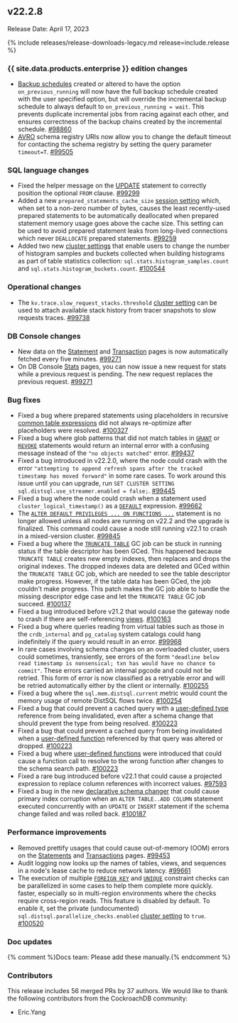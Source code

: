 ## v22.2.8

Release Date: April 17, 2023

{% include releases/release-downloads-legacy.md release=include.release %}

<h3 id="v22-2-8-{{-site.data.products.enterprise-}}-edition-changes">{{ site.data.products.enterprise }} edition changes</h3>

- [Backup schedules](https://www.cockroachlabs.com/docs/v22.2/manage-a-backup-schedule) created or altered to have the option `on_previous_running` will now have the full backup schedule created with the user specified option, but will override the incremental backup schedule to always default to `on_previous_running = wait`. This prevents duplicate incremental jobs from racing against each other, and ensures correctness of the backup chains created by the incremental schedule. [#98860][#98860]
- [AVRO](https://www.cockroachlabs.com/docs/v22.2/changefeed-messages#avro) schema registry URIs now allow you to change the default timeout for contacting the schema registry by setting the query parameter `timeout=T`. [#99505][#99505]

<h3 id="v22-2-8-sql-language-changes">SQL language changes</h3>

- Fixed the helper message on the [UPDATE](https://www.cockroachlabs.com/docs/v22.2/update) statement to correctly position the optional `FROM` clause. [#99299][#99299]
- Added a new `prepared_statements_cache_size` [session setting](https://www.cockroachlabs.com/docs/v22.2/set-vars) which, when set to a non-zero number of bytes, causes the least recently-used prepared statements to be automatically deallocated when prepared statement memory usage goes above the cache size. This setting can be used to avoid prepared statement leaks from long-lived connections which never `DEALLOCATE` prepared statements. [#99259][#99259]
- Added two new [cluster settings](https://www.cockroachlabs.com/docs/v22.2/cluster-settings) that enable users to change the number of histogram samples and buckets collected when building histograms as part of table statistics collection: `sql.stats.histogram_samples.count` and `sql.stats.histogram_buckets.count`. [#100544][#100544]

<h3 id="v22-2-8-operational-changes">Operational changes</h3>

- The `kv.trace.slow_request_stacks.threshold` [cluster setting](https://www.cockroachlabs.com/docs/v22.2/cluster-settings) can be used to attach available stack history from tracer snapshots to slow requests traces. [#99738][#99738]

<h3 id="v22-2-8-db-console-changes">DB Console changes</h3>

- New data on the [Statement](https://www.cockroachlabs.com/docs/v22.2/ui-statements-page) and [Transaction](https://www.cockroachlabs.com/docs/v22.2/ui-transactions-page) pages is now automatically fetched every five minutes. [#99271][#99271]
- On DB Console [Stats](https://www.cockroachlabs.com/docs/v22.2/ui-statements-page) pages, you can now issue a new request for stats while a previous request is pending. The new request replaces the previous request. [#99271][#99271]

<h3 id="v22-2-8-bug-fixes">Bug fixes</h3>

- Fixed a bug where prepared statements using placeholders in recursive [common table expressions](https://www.cockroachlabs.com/docs/v22.2/common-table-expressions) did not always re-optimize after placeholders were resolved. [#100327][#100327]
- Fixed a bug where glob patterns that did not match tables in [`GRANT`](https://www.cockroachlabs.com/docs/v22.2/grant) or [`REVOKE`](https://www.cockroachlabs.com/docs/v22.2/revoke) statements would return an internal error with a confusing message instead of the `"no objects matched"` error. [#99437][#99437]
- Fixed a bug introduced in v22.2.0, where the node could crash with the error `"attempting to append refresh spans after the tracked timestamp has moved forward"` in some rare cases. To work around this issue until you can upgrade, run `SET CLUSTER SETTING sql.distsql.use_streamer.enabled = false;`. [#99445][#99445]
- Fixed a bug where the node could crash when a statement used `cluster_logical_timestamp()` as a [`DEFAULT`](https://www.cockroachlabs.com/docs/v22.2/default-value) expression. [#99662][#99662]
- The [`ALTER DEFAULT PRIVILEGES ... ON FUNCTIONS ...`](https://www.cockroachlabs.com/docs/v22.2/alter-default-privileges) statement is no longer allowed unless all nodes are running on v22.2 and the upgrade is finalized.  This command could cause a node still running v22.1 to crash in a mixed-version cluster. [#99845][#99845]
- Fixed a bug where the [`TRUNCATE TABLE`](https://www.cockroachlabs.com/docs/v22.2/truncate) GC job can be stuck in running status if the table descriptor has been GCed. This happened because `TRUNCATE TABLE` creates new empty indexes, then replaces and drops the original indexes. The dropped indexes data are deleted and GCed within the `TRUNCATE TABLE` GC job, which are needed to see the table descriptor make progress. However, if the table data has been GCed, the job couldn't make progress. This patch makes the GC job able to handle the missing descriptor edge case and let the `TRUNCATE TABLE` GC job succeed. [#100137][#100137]
- Fixed a bug introduced before v21.2 that would cause the gateway node to crash if there are self-referencing [views](https://www.cockroachlabs.com/docs/v22.2/views). [#100163][#100163]
- Fixed a bug where queries reading from virtual tables such as those in the `crdb_internal` and `pg_catalog` system catalogs could hang indefinitely if the query would result in an error. [#99968][#99968]
- In rare cases involving schema changes on an overloaded cluster, users could sometimes, transiently, see errors of the form `"deadline below read timestamp is nonsensical; txn has would have no chance to commit"`. These errors carried an internal pgcode and could not be retried. This form of error is now classified as a retryable error and will be retried automatically either by the client or internally. [#100255][#100255]
- Fixed a bug where the `sql.mem.distsql.current` metric would count the memory usage of remote DistSQL flows twice. [#100254][#100254]
- Fixed a bug that could prevent a cached query with a [user-defined type](https://www.cockroachlabs.com/docs/v22.2/create-type) reference from being invalidated, even after a schema change that should prevent the type from being resolved. [#100223][#100223]
- Fixed a bug that could prevent a cached query from being invalidated when a [user-defined function](https://www.cockroachlabs.com/docs/v22.2/user-defined-functions) referenced by that query was altered or dropped. [#100223][#100223]
- Fixed a bug where [user-defined functions](https://www.cockroachlabs.com/docs/v22.2/user-defined-functions) were introduced that could cause a function call to resolve to the wrong function after changes to the schema search path. [#100223][#100223]
- Fixed a rare bug introduced before v22.1 that could cause a projected expression to replace column references with incorrect values. [#97593][#97593]
- Fixed a bug in the new [declarative schema changer](https://www.cockroachlabs.com/docs/stable/online-schema-changes.html#declarative-schema-changer) that could cause primary index corruption when an `ALTER TABLE..ADD COLUMN` statement executed concurrently with an `UPDATE` or `INSERT` statement if the schema change failed and was rolled back. [#100187][#100187]

<h3 id="v22-2-8-performance-improvements">Performance improvements</h3>

- Removed prettify usages that could cause out-of-memory (OOM) errors on the [Statements](https://www.cockroachlabs.com/docs/v22.2/ui-statements-page) and [Transactions](https://www.cockroachlabs.com/docs/v22.2/ui-transactions-page) pages. [#99453][#99453]
- Audit logging now looks up the names of tables, views, and sequences in a node's lease cache to reduce network latency. [#99661][#99661]
- The execution of multiple [`FOREIGN KEY`](https://www.cockroachlabs.com/docs/v22.2/foreign-key) and [`UNIQUE`](https://www.cockroachlabs.com/docs/v22.2/unique) constraint checks can be parallelized in some cases to help them complete more quickly. faster, especially so in multi-region environments where the checks require cross-region reads. This feature is disabled by default. To enable it, set the private (undocumented) `sql.distsql.parallelize_checks.enabled` [cluster setting](https://www.cockroachlabs.com/docs/v22.2/cluster-settings) to `true`. [#100520][#100520]

<h3 id="v22-2-8-doc-updates">Doc updates</h3>

{% comment %}Docs team: Please add these manually.{% endcomment %}

<div class="release-note-contributors" markdown="1">

<h3 id="v22-2-8-contributors">Contributors</h3>

This release includes 56 merged PRs by 37 authors.
We would like to thank the following contributors from the CockroachDB community:

- Eric.Yang

</div>

[#100137]: https://github.com/cockroachdb/cockroach/pull/100137
[#100163]: https://github.com/cockroachdb/cockroach/pull/100163
[#100187]: https://github.com/cockroachdb/cockroach/pull/100187
[#100223]: https://github.com/cockroachdb/cockroach/pull/100223
[#100254]: https://github.com/cockroachdb/cockroach/pull/100254
[#100255]: https://github.com/cockroachdb/cockroach/pull/100255
[#100327]: https://github.com/cockroachdb/cockroach/pull/100327
[#100520]: https://github.com/cockroachdb/cockroach/pull/100520
[#100544]: https://github.com/cockroachdb/cockroach/pull/100544
[#97593]: https://github.com/cockroachdb/cockroach/pull/97593
[#98860]: https://github.com/cockroachdb/cockroach/pull/98860
[#99259]: https://github.com/cockroachdb/cockroach/pull/99259
[#99271]: https://github.com/cockroachdb/cockroach/pull/99271
[#99299]: https://github.com/cockroachdb/cockroach/pull/99299
[#99437]: https://github.com/cockroachdb/cockroach/pull/99437
[#99445]: https://github.com/cockroachdb/cockroach/pull/99445
[#99453]: https://github.com/cockroachdb/cockroach/pull/99453
[#99505]: https://github.com/cockroachdb/cockroach/pull/99505
[#99661]: https://github.com/cockroachdb/cockroach/pull/99661
[#99662]: https://github.com/cockroachdb/cockroach/pull/99662
[#99738]: https://github.com/cockroachdb/cockroach/pull/99738
[#99845]: https://github.com/cockroachdb/cockroach/pull/99845
[#99968]: https://github.com/cockroachdb/cockroach/pull/99968
